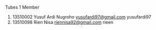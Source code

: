 Tubes 1 Member
1. 13510002 Yusuf Ardi Nugroho yusufardi97@gmail.com  yusufardi97
2. 13510098 Rien Nisa          riennisa92@gmail.com   rieen


